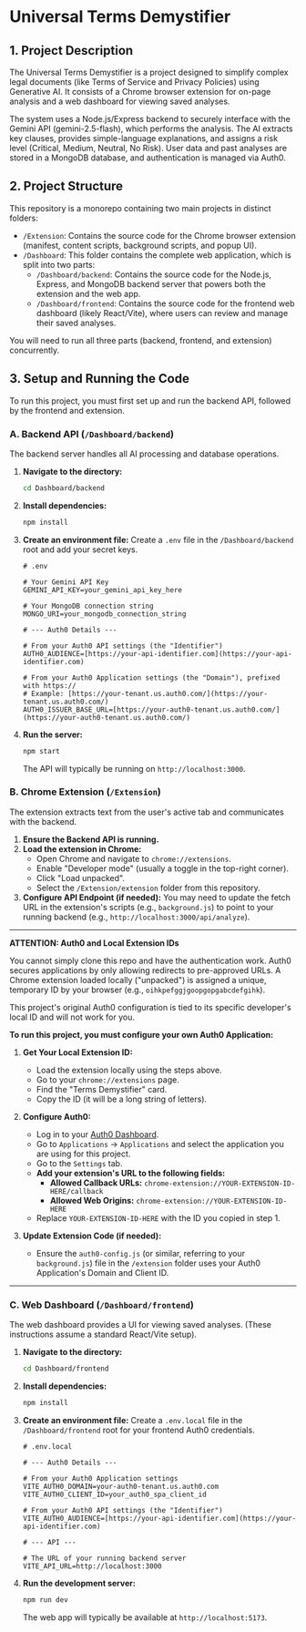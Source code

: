 # Universal Terms Demystifier

## 1. Project Description

The Universal Terms Demystifier is a project designed to simplify complex legal documents (like Terms of Service and Privacy Policies) using Generative AI. It consists of a Chrome browser extension for on-page analysis and a web dashboard for viewing saved analyses.

The system uses a Node.js/Express backend to securely interface with the Gemini API (gemini-2.5-flash), which performs the analysis. The AI extracts key clauses, provides simple-language explanations, and assigns a risk level (Critical, Medium, Neutral, No Risk). User data and past analyses are stored in a MongoDB database, and authentication is managed via Auth0.

## 2. Project Structure

This repository is a monorepo containing two main projects in distinct folders:

-   `/Extension`: Contains the source code for the Chrome browser extension (manifest, content scripts, background scripts, and popup UI).
-   `/Dashboard`: This folder contains the complete web application, which is split into two parts:
    -   `/Dashboard/backend`: Contains the source code for the Node.js, Express, and MongoDB backend server that powers both the extension and the web app.
    -   `/Dashboard/frontend`: Contains the source code for the frontend web dashboard (likely React/Vite), where users can review and manage their saved analyses.

You will need to run all three parts (backend, frontend, and extension) concurrently.

## 3. Setup and Running the Code

To run this project, you must first set up and run the backend API, followed by the frontend and extension.

### A. Backend API (`/Dashboard/backend`)

The backend server handles all AI processing and database operations.

1.  **Navigate to the directory:**
    ```bash
    cd Dashboard/backend
    ```
2.  **Install dependencies:**
    ```bash
    npm install
    ```
3.  **Create an environment file:**
    Create a `.env` file in the `/Dashboard/backend` root and add your secret keys.

    ```dotenv
    # .env

    # Your Gemini API Key
    GEMINI_API_KEY=your_gemini_api_key_here

    # Your MongoDB connection string
    MONGO_URI=your_mongodb_connection_string

    # --- Auth0 Details ---

    # From your Auth0 API settings (the "Identifier")
    AUTH0_AUDIENCE=[https://your-api-identifier.com](https://your-api-identifier.com)

    # From your Auth0 Application settings (the "Domain"), prefixed with https://
    # Example: [https://your-tenant.us.auth0.com/](https://your-tenant.us.auth0.com/)
    AUTH0_ISSUER_BASE_URL=[https://your-auth0-tenant.us.auth0.com/](https://your-auth0-tenant.us.auth0.com/)
    ```

4.  **Run the server:**
    ```bash
    npm start
    ```
    The API will typically be running on `http://localhost:3000`.

### B. Chrome Extension (`/Extension`)

The extension extracts text from the user's active tab and communicates with the backend.

1.  **Ensure the Backend API is running.**
2.  **Load the extension in Chrome:**
    -   Open Chrome and navigate to `chrome://extensions`.
    -   Enable "Developer mode" (usually a toggle in the top-right corner).
    -   Click "Load unpacked".
    -   Select the `/Extension/extension` folder from this repository.
3.  **Configure API Endpoint (if needed):**
    You may need to update the fetch URL in the extension's scripts (e.g., `background.js`) to point to your running backend (e.g., `http://localhost:3000/api/analyze`).

---

**ATTENTION: Auth0 and Local Extension IDs**

You cannot simply clone this repo and have the authentication work. Auth0 secures applications by only allowing redirects to pre-approved URLs. A Chrome extension loaded locally ("unpacked") is assigned a unique, temporary ID by your browser (e.g., `oihkpefggjgoopgopgabcdefgihk`).

This project's original Auth0 configuration is tied to its specific developer's local ID and will not work for you.

**To run this project, you must configure your own Auth0 Application:**

1.  **Get Your Local Extension ID:**

    -   Load the extension locally using the steps above.
    -   Go to your `chrome://extensions` page.
    -   Find the "Terms Demystifier" card.
    -   Copy the ID (it will be a long string of letters).

2.  **Configure Auth0:**

    -   Log in to your [Auth0 Dashboard](https://manage.auth0.com/).
    -   Go to `Applications` -> `Applications` and select the application you are using for this project.
    -   Go to the `Settings` tab.
    -   **Add your extension's URL to the following fields:**
        -   **Allowed Callback URLs:** `chrome-extension://YOUR-EXTENSION-ID-HERE/callback`
        -   **Allowed Web Origins:** `chrome-extension://YOUR-EXTENSION-ID-HERE`
    -   Replace `YOUR-EXTENSION-ID-HERE` with the ID you copied in step 1.

3.  **Update Extension Code (if needed):**
    -   Ensure the `auth0-config.js` (or similar, referring to your `background.js`) file in the `/extension` folder uses your Auth0 Application's Domain and Client ID.

---

### C. Web Dashboard (`/Dashboard/frontend`)

The web dashboard provides a UI for viewing saved analyses. (These instructions assume a standard React/Vite setup).

1.  **Navigate to the directory:**
    ```bash
    cd Dashboard/frontend
    ```
2.  **Install dependencies:**
    ```bash
    npm install
    ```
3.  **Create an environment file:**
    Create a `.env.local` file in the `/Dashboard/frontend` root for your frontend Auth0 credentials.

    ```dotenv
    # .env.local

    # --- Auth0 Details ---

    # From your Auth0 Application settings
    VITE_AUTH0_DOMAIN=your-auth0-tenant.us.auth0.com
    VITE_AUTH0_CLIENT_ID=your_auth0_spa_client_id

    # From your Auth0 API settings (the "Identifier")
    VITE_AUTH0_AUDIENCE=[https://your-api-identifier.com](https://your-api-identifier.com)

    # --- API ---

    # The URL of your running backend server
    VITE_API_URL=http://localhost:3000
    ```

4.  **Run the development server:**
    ```bash
    npm run dev
    ```
    The web app will typically be available at `http://localhost:5173`.
